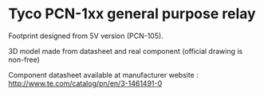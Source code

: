 Tyco PCN-1xx general purpose relay 
==================================

  Footprint designed from 5V version (PCN-105).

  3D model made from datasheet and real component (official drawing is non-free)

Component datasheet available at manufacturer website :
http://www.te.com/catalog/pn/en/3-1461491-0
